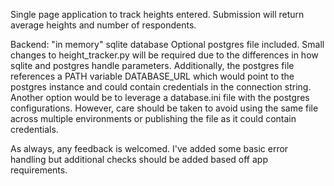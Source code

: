 Single page application to track heights entered. Submission will return average heights and number of respondents.

Backend: "in memory" sqlite database
Optional postgres file included. Small changes to height_tracker.py will be required due to the differences in how 
sqlite and postgres handle parameters. Additionally, the postgres file references a PATH variable DATABASE_URL which 
would point to the postgres instance and could contain credentials in the connection string. Another option would be to 
leverage a database.ini file with the postgres configurations. However, care should be taken to avoid using the same
file across multiple environments or publishing the file as it could contain credentials.

As always, any feedback is welcomed. I've added some basic error handling but additional checks should be added based 
off app requirements. 